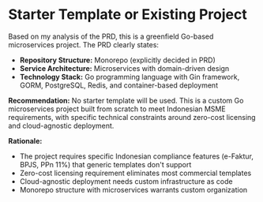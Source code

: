 # Starter Template or Existing Project

Based on my analysis of the PRD, this is a greenfield Go-based microservices project. The PRD clearly states:

- **Repository Structure:** Monorepo (explicitly decided in PRD)
- **Service Architecture:** Microservices with domain-driven design
- **Technology Stack:** Go programming language with Gin framework, GORM, PostgreSQL, Redis, and container-based deployment

**Recommendation:** No starter template will be used. This is a custom Go microservices project built from scratch to meet Indonesian MSME requirements, with specific technical constraints around zero-cost licensing and cloud-agnostic deployment.

**Rationale:**
- The project requires specific Indonesian compliance features (e-Faktur, BPJS, PPn 11%) that generic templates don't support
- Zero-cost licensing requirement eliminates most commercial templates
- Cloud-agnostic deployment needs custom infrastructure as code
- Monorepo structure with microservices warrants custom organization
